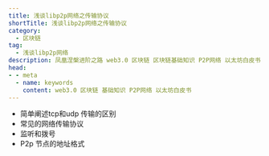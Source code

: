 ```yaml
---
title: 浅谈libp2p网络之传输协议
shortTitle: 浅谈libp2p网络之传输协议
category:
  - 区块链
tag:
  - 浅谈libp2p网络
description: 凤凰涅槃进阶之路 web3.0 区块链 区块链基础知识 P2P网络 以太坊白皮书
head:
- - meta
  - name: keywords
    content: web3.0 区块链 基础知识 P2P网络 以太坊白皮书
---
```

- 简单阐述tcp和udp 传输的区别
- 常见的网络传输协议
- 监听和拨号
- P2p 节点的地址格式 